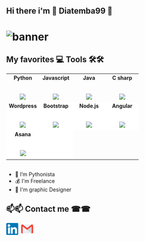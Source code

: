 ## Hi there i'm 🤝 Diatemba99 🤝
# ![banner](https://user-images.githubusercontent.com/58808297/103879785-33f44c00-50d0-11eb-8a7e-56e2e4048368.jpg)


<!-- Ceci est un commentaire pour faire des commentaires sur le readme de github -->
## My  favorites 💻 Tools 🛠🛠 
<table>
        <tbody>
          <tr valign="top">
            <td width="25%" align="center">
              <span><b>Python</b></span><br><br><br>
              <img height="64px" src="https://cdn.svgporn.com/logos/python.svg">
            </td>
            <td width="25%" align="center">
              <span><b>Javascript</b></span><br><br><br>
              <img height="64px" src="https://cdn.svgporn.com/logos/javascript.svg">
            </td>
            <td width="25%" align="center">
              <span><b>Java</b></span><br><br><br>
              <img height="64px" src="https://cdn.svgporn.com/logos/java.svg">
            </td>
            <td width="25%" align="center">
              <span><b>C sharp</b></span><br><br><br>
              <img height="64px" src="https://cdn.svgporn.com/logos/c-sharp.svg">
            </td>
          </tr>
          <tr style="background-color: #fff;">
            <td width="25%" align="center">
              <span><b>Wordpress</b></span><br><br><br>
              <img height="64px" src="https://cdn.svgporn.com/logos/wordpress.svg">
            </td>
            <td width="25%" align="center">
              <span><b>Bootstrap</b></span><br><br><br>
              <img height="64px" src="https://cdn.svgporn.com/logos/bootstrap.svg">
            </td>
            <td width="25%" align="center">
              <span><b>Node.js</b></span><br><br><br>
              <img height="64px" src="https://cdn.svgporn.com/logos/nodejs.svg">
            </td>
            <td width="25%" align="center">
              <span><b>Angular</b></span><br><br><br>
              <img height="64px" src="https://cdn.svgporn.com/logos/angular-icon.svg">
            </td>
          </tr>
          <tr style="background-color: #fff;">
            <td width="25%" align="center">
              <span><b>Asana</b></span><br><br><br>
                <marquee behavior="" direction="right">
                    <img height="64px" src="https://cdn.svgporn.com/logos/asana.svg">
                </marquee>
            </td>
            <td width="25%" align="center">
                <marquee behavior="" direction="right">
                </marquee>
            </td>
        </tbody>
 </table>
   
##

- 🔭 I’m Pythonista
- 💰 I'm Freelance
- 🎨 I'm graphic Designer
##

## 📫📫 Contact me ☎☎

[<img src="https://github.com/Diatemba99/Diatemba99/blob/main/Linkedin.svg" alt="Linkedin logo" width="32">](https://sn.linkedin.com/in/martin-claude-diatta-a23ab5196) 
[<img src="https://cdn.worldvectorlogo.com/logos/devto.svg" alt="" width="30">](https://dev.to/diatemba99) 
[<img src="https://github.com/Diatemba99/Diatemba99/blob/main/Gmail.svg" alt="Gmail logo" height="32">](mailto:diatemba11@gmail.com)


